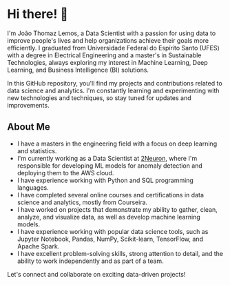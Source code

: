 # Hi there! 👋

I'm João Thomaz Lemos, a Data Scientist with a passion for using data to improve people's lives and help organizations achieve their goals more efficiently. I graduated from Universidade Federal do Espírito Santo (UFES) with a degree in Electrical Engineering and a master's in Sustainable Technologies, always exploring my interest in Machine Learning, Deep Learning, and Business Intelligence (BI) solutions.


In this GitHub repository, you'll find my projects and contributions related to data science and analytics. I'm constantly learning and experimenting with new technologies and techniques, so stay tuned for updates and improvements.

## About Me

- I  have a masters in the engineering field with a focus on deep learning and statistics.
- I'm  currently working as a Data Scientist at [2Neuron](https://2neuron.com/), where I'm responsible for developing ML models for anomaly detection and deploying them to the AWS cloud.
- I have experience working with Python and SQL programming languages.
- I have completed several online courses and certifications in data science and analytics, mostly from Courseira.
- I have worked on projects that demonstrate my ability to gather, clean, analyze, and visualize data, as well as develop machine learning models.
- I have experience working with popular data science tools, such as Jupyter Notebook, Pandas, NumPy, Scikit-learn, TensorFlow, and Apache Spark.
- I have excellent problem-solving skills, strong attention to detail, and the ability to work independently and as part of a team.

Let's connect and collaborate on exciting data-driven projects!
